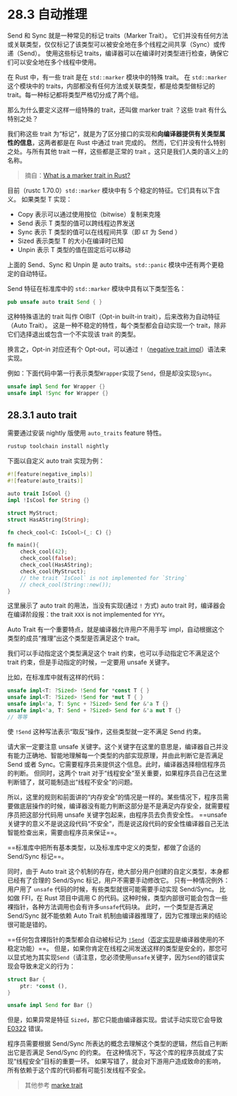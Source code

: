 # 28.3 自动推理

Send 和 Sync 就是一种常见的标记 traits（Marker Trait）。
它们并没有任何方法或关联类型，仅仅标记了该类型可以被安全地在多个线程之间共享（Sync）或传递（Send）。
使用这些标记 traits，编译器可以在编译时对类型进行检查，确保它们可以安全地在多个线程中使用。

在 Rust 中，有一些 trait 是在 `std::marker` 模块中的特殊 trait。
在 `std::marker` 这个模块中的 traits，内部都没有任何方法或关联类型，都是给类型做标记的 trait。每一种标记都将类型严格切分成了两个组。

那么为什么要定义这样一组特殊的 trait，还叫做 marker trait ？这些 trait 有什么特别之处？

我们称这些 trait 为“标记”，就是为了区分接口的实现和**向编译器提供有关类型属性的信息**，这两者都是在 Rust 中通过 trait 完成的。
然而，它们并没有什么特别之处。与所有其他 trait 一样，这些都是正常的 trait 。这只是我们人类的语义上的名称。

> 摘自：[What is a marker trait in Rust?](https://stackoverflow.com/questions/76445707/what-is-a-marker-trait-in-rust)

目前（rustc 1.70.0）`std::marker` 模块中有 5 个稳定的特征。它们具有以下含义。
如果类型 T 实现：

- Copy 表示可以通过使用按位（bitwise）复制来克隆
- Send 表示 T 类型的值可以跨线程边界发送
- Sync 表示 T 类型的值可以在线程间共享（即 `&T` 为 Send ）
- Sized 表示类型 T 的大小在编译时已知
- Unpin 表示 T 类型的值在固定后可以移动

上面的 Send、Sync 和 Unpin 是 auto traits。`std::panic` 模块中还有两个更稳定的自动特征。

Send 特征在标准库中的 `std::marker` 模块中具有以下类型签名：

```rust
pub unsafe auto trait Send { }
```

这种特殊语法的 trait 叫作 OIBIT（Opt-in built-in trait），后来改称为自动特征（Auto Trait）。
这是一种不稳定的特性，每个类型都会自动实现一个 trait，除非它们选择退出或包含一个不实现该 trait 的类型。

换言之，Opt-in 对应还有个 Opt-out，可以通过 `!`（[negative trait impl](https://doc.rust-lang.org/unstable-book/language-features/negative-impls.html)）语法来实现。

例如：下面代码中第一行表示类型`Wrapper`实现了`Send`，但是却没实现`Sync`。

```rust
unsafe impl Send for Wrapper {}
unsafe impl !Sync for Wrapper {}
```

## 28.3.1 auto trait

需要通过安装 nightly 版使用 `auto_traits` feature 特性。

```sh
rustup toolchain install nightly
```

下面以自定义 auto trait 实现为例：

```rust
#![feature(negative_impls)]
#![feature(auto_traits)]

auto trait IsCool {}
impl !IsCool for String {}

struct MyStruct;
struct HasAString(String);

fn check_cool<C: IsCool>(_: C) {}

fn main(){
    check_cool(42);
    check_cool(false);
    check_cool(HasAString);
    check_cool(MyStruct);
    // the trait `IsCool` is not implemented for `String`
    // check_cool(String::new());
}
```

这里展示了 auto trait 的用法，当没有实现(通过 `!` 方式) auto trait 时，编译器会在编译阶段报：the trait `XXX` is not implemented for `YYY`。

Auto Trait 有一个重要特点，就是编译器允许用户不用手写 impl，自动根据这个类型的成员“推理”出这个类型是否满足这个 trait。

我们可以手动指定这个类型满足这个 trait 约束，也可以手动指定它不满足这个 trait 约束，但是手动指定的时候，一定要用 unsafe 关键字。

比如，在标准库中就有这样的代码：

```rust
unsafe impl<T: ?Sized> !Send for *const T { }
unsafe impl<T: ?Sized> !Send for *mut T { }
unsafe impl<'a, T: Sync + ?Sized> Send for &'a T {}
unsafe impl<'a, T: Send + ?Sized> Send for &'a mut T {}
// 等等
```

使 `!Send` 这种写法表示“取反”操作，这些类型就一定不满足 Send 约束。

请大家一定要注意 unsafe 关键字。这个关键字在这里的意思是，编译器自己并没有能力正确地、智能地理解每一个类型的内部实现原理，并由此判断它是否满足 Send 或者 Sync。它需要程序员来提供这个信息。此时，编译器选择相信程序员的判断。
但同时，这两个 trait 对于“线程安全”至关重要，如果程序员自己在这里判断错了，就可能制造出“线程不安全”的问题。

所以，这里的规则和前面讲的“内存安全”的情况是一样的。某些情况下，程序员需要做底层操作的时候，编译器没有能力判断这部分是不是满足内存安全，就需要程序员把这部分代码用 unsafe 关键字包起来，由程序员去负责安全性。
==unsafe 关键字的意义不是说这段代码“不安全”，而是说这段代码的安全性编译器自己无法智能检查出来，需要由程序员来保证==。

==标准库中把所有基本类型，以及标准库中定义的类型，都做了合适的 Send/Sync 标记==。

同时，由于 Auto trait 这个机制的存在，绝大部分用户创建的自定义类型，本身都已经有了合理的 Send/Sync 标记，用户不需要手动修改它。
只有一种情况例外：用户用了 `unsafe` 代码的时候，有些类型就很可能需要手动实现 Send/Sync。
比如做 FFI，在 Rust 项目中调用 C 的代码。这种时候，类型内部很可能会包含一些裸指针，各种方法调用也会有许多`unsafe`代码块。
此时，一个类型是否满足 Send/Sync 就不能依赖 Auto Trait 机制由编译器推理了，因为它推理出来的结论很可能是错的。

==任何包含裸指针的类型都会自动被标记为 [`!Send`](https://doc.rust-lang.org/std/marker/trait.Send.html#impl-Send-for-*const+T)（[否定实现](https://doc.rust-lang.org/unstable-book/language-features/negative-impls.html)是编译器使用的不稳定功能）==。
但是，如果你肯定在线程之间发送这样的类型是安全的，那您可以显式地为其实现`Send`（请注意，您必须使用`unsafe`关键字，因为`Send`的错误实现会导致未定义的行为：

```rust
struct Bar {
    ptr: *const (),
}

unsafe impl Send for Bar {}
```

但是，如果异常是特征 `Sized`，那它只能由编译器实现。尝试手动实现它会导致 [E0322](https://doc.rust-lang.org/stable/error_codes/E0322.html) 错误。

程序员需要根据 Send/Sync 所表达的概念去理解这个类型的逻辑，然后自己判断出它是否满足 Send/Sync 的约束。
在这种情况下，写这个库的程序员就成了实现“线程安全”目标的重要一环。
如果写错了，就会对下游用户造成致命的影响，所有依赖于这个库的代码都有可能引发线程不安全。

> 其他参考 [marke trait](/notes/marker%20trait.html)
